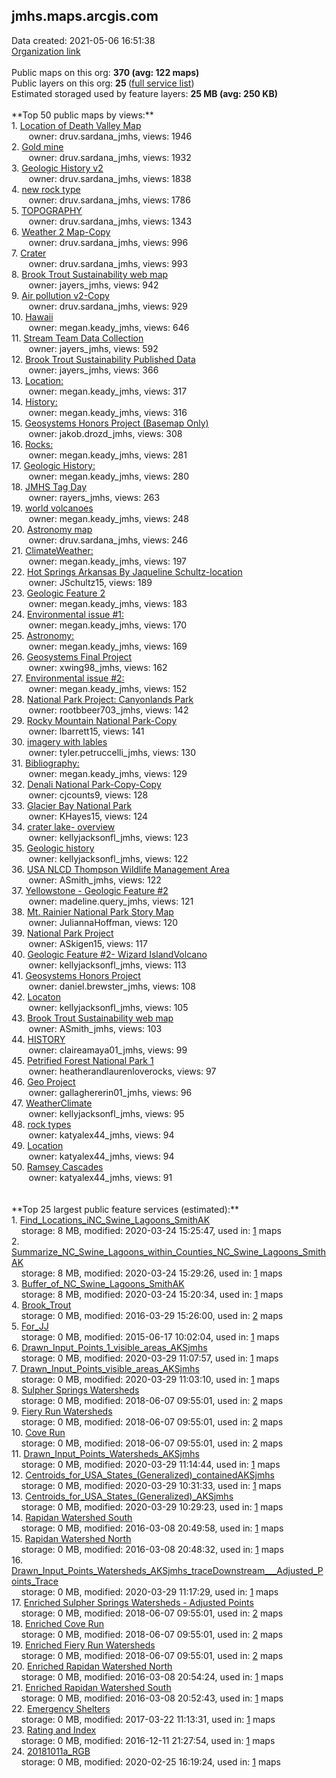 <h2>jmhs.maps.arcgis.com</h2> Data created: 2021-05-06 16:51:38 <br /><a target='new' href='https://jmhs.maps.arcgis.com'>Organization link</a><br /><br />Public maps on this org: <b>370 (avg: 122 maps)</b><br />Public layers on this org: <b>25 </b>(<a target='new' href='https://services.arcgis.com/kEp1uXh3oRyaQ3ns/ArcGIS/rest/services'>full service list</a>)<br />Estimated storaged used by feature layers: <b>25 MB (avg: 250 KB)</b><br /><br />**Top 50 public maps by views:**<br />  1. <a target='new' href='https://www.arcgis.com/home/item.html?id=10625fa025dd4556ad7b9872dd44f938'>Location of Death Valley Map</a> <br />  &nbsp;&nbsp;&nbsp;&nbsp; &nbsp;&nbsp;owner: druv.sardana_jmhs, views: 1946<br />  2. <a target='new' href='https://www.arcgis.com/home/item.html?id=3d4ae4e2ec204bff8feeabf91fa032d0'>Gold mine</a> <br />  &nbsp;&nbsp;&nbsp;&nbsp; &nbsp;&nbsp;owner: druv.sardana_jmhs, views: 1932<br />  3. <a target='new' href='https://www.arcgis.com/home/item.html?id=d3876fb42b654058a9163ece9e8640cb'>Geologic History v2</a> <br />  &nbsp;&nbsp;&nbsp;&nbsp; &nbsp;&nbsp;owner: druv.sardana_jmhs, views: 1838<br />  4. <a target='new' href='https://www.arcgis.com/home/item.html?id=a2c1c1a3fae548438191bad5bb733dd1'>new rock type</a> <br />  &nbsp;&nbsp;&nbsp;&nbsp; &nbsp;&nbsp;owner: druv.sardana_jmhs, views: 1786<br />  5. <a target='new' href='https://www.arcgis.com/home/item.html?id=93ae617a81aa41ea9f2d2daaac6e2cf6'>TOPOGRAPHY</a> <br />  &nbsp;&nbsp;&nbsp;&nbsp; &nbsp;&nbsp;owner: druv.sardana_jmhs, views: 1343<br />  6. <a target='new' href='https://www.arcgis.com/home/item.html?id=eb1baaba71f842339b81b1fcc418f881'>Weather 2 Map-Copy</a> <br />  &nbsp;&nbsp;&nbsp;&nbsp; &nbsp;&nbsp;owner: druv.sardana_jmhs, views: 996<br />  7. <a target='new' href='https://www.arcgis.com/home/item.html?id=abe2910f5131460e8284b6fe295813e6'>Crater</a> <br />  &nbsp;&nbsp;&nbsp;&nbsp; &nbsp;&nbsp;owner: druv.sardana_jmhs, views: 993<br />  8. <a target='new' href='https://www.arcgis.com/home/item.html?id=809f8daa97de42ae9367b078cc2bbc31'>Brook Trout Sustainability web map</a> <br />  &nbsp;&nbsp;&nbsp;&nbsp; &nbsp;&nbsp;owner: jayers_jmhs, views: 942<br />  9. <a target='new' href='https://www.arcgis.com/home/item.html?id=9bcecdbc768e4816b50910d1bbc188b0'>Air pollution v2-Copy</a> <br />  &nbsp;&nbsp;&nbsp;&nbsp; &nbsp;&nbsp;owner: druv.sardana_jmhs, views: 929<br />  10. <a target='new' href='https://www.arcgis.com/home/item.html?id=d64b674b01264af990edb86948dd7114'>Hawaii</a> <br />  &nbsp;&nbsp;&nbsp;&nbsp; &nbsp;&nbsp;owner: megan.keady_jmhs, views: 646<br />  11. <a target='new' href='https://www.arcgis.com/home/item.html?id=237459d7e33042ea94e99fc473406d26'>Stream Team Data Collection</a> <br />  &nbsp;&nbsp;&nbsp;&nbsp; &nbsp;&nbsp;owner: jayers_jmhs, views: 592<br />  12. <a target='new' href='https://www.arcgis.com/home/item.html?id=cba454ea6fb44720a26338902eb3387c'>Brook Trout Sustainability Published Data</a> <br />  &nbsp;&nbsp;&nbsp;&nbsp; &nbsp;&nbsp;owner: jayers_jmhs, views: 366<br />  13. <a target='new' href='https://www.arcgis.com/home/item.html?id=bdc4fa92ec9c41d397650389806067db'>Location:</a> <br />  &nbsp;&nbsp;&nbsp;&nbsp; &nbsp;&nbsp;owner: megan.keady_jmhs, views: 317<br />  14. <a target='new' href='https://www.arcgis.com/home/item.html?id=1fe2666801e2468ab66ba3b6c00c2c1b'>History:</a> <br />  &nbsp;&nbsp;&nbsp;&nbsp; &nbsp;&nbsp;owner: megan.keady_jmhs, views: 316<br />  15. <a target='new' href='https://www.arcgis.com/home/item.html?id=34f204d379bb4bcb941c79936f37fadf'>Geosystems Honors Project (Basemap Only)</a> <br />  &nbsp;&nbsp;&nbsp;&nbsp; &nbsp;&nbsp;owner: jakob.drozd_jmhs, views: 308<br />  16. <a target='new' href='https://www.arcgis.com/home/item.html?id=a412689a1683428da6bf3991e8fd9490'>Rocks: </a> <br />  &nbsp;&nbsp;&nbsp;&nbsp; &nbsp;&nbsp;owner: megan.keady_jmhs, views: 281<br />  17. <a target='new' href='https://www.arcgis.com/home/item.html?id=3c71b23230a74cdeb801ae05ea391eee'>Geologic History:</a> <br />  &nbsp;&nbsp;&nbsp;&nbsp; &nbsp;&nbsp;owner: megan.keady_jmhs, views: 280<br />  18. <a target='new' href='https://www.arcgis.com/home/item.html?id=03411d85b012463c811a240902bcd295'>JMHS Tag Day</a> <br />  &nbsp;&nbsp;&nbsp;&nbsp; &nbsp;&nbsp;owner: rayers_jmhs, views: 263<br />  19. <a target='new' href='https://www.arcgis.com/home/item.html?id=8da16d4f42c049f1ba60cee7b056423a'>world volcanoes</a> <br />  &nbsp;&nbsp;&nbsp;&nbsp; &nbsp;&nbsp;owner: megan.keady_jmhs, views: 248<br />  20. <a target='new' href='https://www.arcgis.com/home/item.html?id=aac098af3d3644fea1e92f950a269b2f'>Astronomy map</a> <br />  &nbsp;&nbsp;&nbsp;&nbsp; &nbsp;&nbsp;owner: druv.sardana_jmhs, views: 246<br />  21. <a target='new' href='https://www.arcgis.com/home/item.html?id=a254ff7f758643c6ad66e636be117bb6'>ClimateWeather:</a> <br />  &nbsp;&nbsp;&nbsp;&nbsp; &nbsp;&nbsp;owner: megan.keady_jmhs, views: 197<br />  22. <a target='new' href='https://www.arcgis.com/home/item.html?id=b37ecbe22c6f42c3bfef63542352d36c'>Hot Springs Arkansas By Jaqueline Schultz-location</a> <br />  &nbsp;&nbsp;&nbsp;&nbsp; &nbsp;&nbsp;owner: JSchultz15, views: 189<br />  23. <a target='new' href='https://www.arcgis.com/home/item.html?id=39d45ee46f61412f96f850fc8a937777'>Geologic Feature 2</a> <br />  &nbsp;&nbsp;&nbsp;&nbsp; &nbsp;&nbsp;owner: megan.keady_jmhs, views: 183<br />  24. <a target='new' href='https://www.arcgis.com/home/item.html?id=0e3f3d61d69c4d16aae2c0b36987ba23'>Environmental issue #1:</a> <br />  &nbsp;&nbsp;&nbsp;&nbsp; &nbsp;&nbsp;owner: megan.keady_jmhs, views: 170<br />  25. <a target='new' href='https://www.arcgis.com/home/item.html?id=7c1170286718423bba6c5b8d0274a7b8'>Astronomy:</a> <br />  &nbsp;&nbsp;&nbsp;&nbsp; &nbsp;&nbsp;owner: megan.keady_jmhs, views: 169<br />  26. <a target='new' href='https://www.arcgis.com/home/item.html?id=e5ad3395dc584fe58c783d2c7fde66be'>Geosystems Final Project</a> <br />  &nbsp;&nbsp;&nbsp;&nbsp; &nbsp;&nbsp;owner: xwing98_jmhs, views: 162<br />  27. <a target='new' href='https://www.arcgis.com/home/item.html?id=964e100d218a47888ad94cbe236107ce'>Environmental issue #2:</a> <br />  &nbsp;&nbsp;&nbsp;&nbsp; &nbsp;&nbsp;owner: megan.keady_jmhs, views: 152<br />  28. <a target='new' href='https://www.arcgis.com/home/item.html?id=0593090d2e1b41aa8b5605a8b33337be'>National Park Project: Canyonlands Park</a> <br />  &nbsp;&nbsp;&nbsp;&nbsp; &nbsp;&nbsp;owner: rootbbeer703_jmhs, views: 142<br />  29. <a target='new' href='https://www.arcgis.com/home/item.html?id=f9f6605ec6394de7a663a7b44b158c0a'>Rocky Mountain National Park-Copy</a> <br />  &nbsp;&nbsp;&nbsp;&nbsp; &nbsp;&nbsp;owner: lbarrett15, views: 141<br />  30. <a target='new' href='https://www.arcgis.com/home/item.html?id=90f6e2fc80dd4c24a0a757417960425a'>imagery with lables</a> <br />  &nbsp;&nbsp;&nbsp;&nbsp; &nbsp;&nbsp;owner: tyler.petruccelli_jmhs, views: 130<br />  31. <a target='new' href='https://www.arcgis.com/home/item.html?id=26ed085cb53a47a2bb0ad8b3db66e90c'>Bibliography:</a> <br />  &nbsp;&nbsp;&nbsp;&nbsp; &nbsp;&nbsp;owner: megan.keady_jmhs, views: 129<br />  32. <a target='new' href='https://www.arcgis.com/home/item.html?id=43dfbd14502a42a28f538697cc74da94'>Denali National Park-Copy-Copy</a> <br />  &nbsp;&nbsp;&nbsp;&nbsp; &nbsp;&nbsp;owner: cjcounts9, views: 128<br />  33. <a target='new' href='https://www.arcgis.com/home/item.html?id=8e0553613adb475f9d8ac009af28dbe8'>Glacier Bay National Park</a> <br />  &nbsp;&nbsp;&nbsp;&nbsp; &nbsp;&nbsp;owner: KHayes15, views: 124<br />  34. <a target='new' href='https://www.arcgis.com/home/item.html?id=bff72502935c48e5861e4eff79fd9d1d'>crater lake- overview</a> <br />  &nbsp;&nbsp;&nbsp;&nbsp; &nbsp;&nbsp;owner: kellyjacksonfl_jmhs, views: 123<br />  35. <a target='new' href='https://www.arcgis.com/home/item.html?id=c6d17058358349cb84c4cf9177ce82e3'>Geologic history</a> <br />  &nbsp;&nbsp;&nbsp;&nbsp; &nbsp;&nbsp;owner: kellyjacksonfl_jmhs, views: 122<br />  36. <a target='new' href='https://www.arcgis.com/home/item.html?id=773af80a2199452cb1a90d74adc7ad73'>USA NLCD Thompson Wildlife Management Area</a> <br />  &nbsp;&nbsp;&nbsp;&nbsp; &nbsp;&nbsp;owner: ASmith_jmhs, views: 122<br />  37. <a target='new' href='https://www.arcgis.com/home/item.html?id=1e55c0ff8dff4b52baf6fb1d8dab1020'>Yellowstone - Geologic Feature #2</a> <br />  &nbsp;&nbsp;&nbsp;&nbsp; &nbsp;&nbsp;owner: madeline.query_jmhs, views: 121<br />  38. <a target='new' href='https://www.arcgis.com/home/item.html?id=2debfd7ee27a48c097357d62cd130174'>Mt. Rainier National Park Story Map</a> <br />  &nbsp;&nbsp;&nbsp;&nbsp; &nbsp;&nbsp;owner: JuliannaHoffman, views: 120<br />  39. <a target='new' href='https://www.arcgis.com/home/item.html?id=fb57b01c281f43f38c9eb9392182d7e6'>National Park Project</a> <br />  &nbsp;&nbsp;&nbsp;&nbsp; &nbsp;&nbsp;owner: ASkigen15, views: 117<br />  40. <a target='new' href='https://www.arcgis.com/home/item.html?id=751b7cea6f064617bcfc1ab1528b3964'>Geologic Feature #2- Wizard IslandVolcano</a> <br />  &nbsp;&nbsp;&nbsp;&nbsp; &nbsp;&nbsp;owner: kellyjacksonfl_jmhs, views: 113<br />  41. <a target='new' href='https://www.arcgis.com/home/item.html?id=e332dcd1dad749559fb13979519a1d43'>Geosystems Honors Project</a> <br />  &nbsp;&nbsp;&nbsp;&nbsp; &nbsp;&nbsp;owner: daniel.brewster_jmhs, views: 108<br />  42. <a target='new' href='https://www.arcgis.com/home/item.html?id=13c11d6cf0134ed39155b1e013b4d0d3'>Locaton</a> <br />  &nbsp;&nbsp;&nbsp;&nbsp; &nbsp;&nbsp;owner: kellyjacksonfl_jmhs, views: 105<br />  43. <a target='new' href='https://www.arcgis.com/home/item.html?id=919ddc4b5e8a49a59c506bbd89fbdba6'>Brook Trout Sustainability web map</a> <br />  &nbsp;&nbsp;&nbsp;&nbsp; &nbsp;&nbsp;owner: ASmith_jmhs, views: 103<br />  44. <a target='new' href='https://www.arcgis.com/home/item.html?id=7a70b7fc67a74973a89f5bd172197a94'>HISTORY</a> <br />  &nbsp;&nbsp;&nbsp;&nbsp; &nbsp;&nbsp;owner: claireamaya01_jmhs, views: 99<br />  45. <a target='new' href='https://www.arcgis.com/home/item.html?id=f260aaed35bd4dfabd0c987850a66520'>Petrified Forest National Park 1</a> <br />  &nbsp;&nbsp;&nbsp;&nbsp; &nbsp;&nbsp;owner: heatherandlaurenloverocks, views: 97<br />  46. <a target='new' href='https://www.arcgis.com/home/item.html?id=8bf6535d7bac47a7bc4f5cdb8f588fe3'>Geo Project</a> <br />  &nbsp;&nbsp;&nbsp;&nbsp; &nbsp;&nbsp;owner: gallaghererin01_jmhs, views: 96<br />  47. <a target='new' href='https://www.arcgis.com/home/item.html?id=098dcb1b4f3f427ca1ddf9917f9a7473'>WeatherClimate</a> <br />  &nbsp;&nbsp;&nbsp;&nbsp; &nbsp;&nbsp;owner: kellyjacksonfl_jmhs, views: 95<br />  48. <a target='new' href='https://www.arcgis.com/home/item.html?id=348c16ea80cf4f408042122b7de6007d'>rock types</a> <br />  &nbsp;&nbsp;&nbsp;&nbsp; &nbsp;&nbsp;owner: katyalex44_jmhs, views: 94<br />  49. <a target='new' href='https://www.arcgis.com/home/item.html?id=fd4f57e06b544c93b07e1d86a3d90a8f'>Location</a> <br />  &nbsp;&nbsp;&nbsp;&nbsp; &nbsp;&nbsp;owner: katyalex44_jmhs, views: 94<br />  50. <a target='new' href='https://www.arcgis.com/home/item.html?id=64dc0a550f574b22bdd8700c234ca133'>Ramsey Cascades </a> <br />  &nbsp;&nbsp;&nbsp;&nbsp; &nbsp;&nbsp;owner: katyalex44_jmhs, views: 91<br /><br /><br />**Top 25 largest public feature services (estimated):**<br /> 1. <a target='new' href='https://www.arcgis.com/home/item.html?id=69061192ad774be58c8c37ab454dfa8d'>Find_Locations_iNC_Swine_Lagoons_SmithAK</a><br /> &nbsp;&nbsp;&nbsp;&nbsp;storage: 8 MB, modified: 2020-03-24 15:25:47,  used in: <a target='new' href='https://ed-ind-tb.s3-us-west-1.amazonaws.com/ADI/69061192ad774be58c8c37ab454dfa8d.html'> 1</a> maps<br /> 2. <a target='new' href='https://www.arcgis.com/home/item.html?id=5c93f51538e44833b4595bf1f5d641de'>Summarize_NC_Swine_Lagoons_within_Counties_NC_Swine_Lagoons_SmithAK</a><br /> &nbsp;&nbsp;&nbsp;&nbsp;storage: 8 MB, modified: 2020-03-24 15:29:26,  used in: <a target='new' href='https://ed-ind-tb.s3-us-west-1.amazonaws.com/ADI/5c93f51538e44833b4595bf1f5d641de.html'> 1</a> maps<br /> 3. <a target='new' href='https://www.arcgis.com/home/item.html?id=a70364a49ee5405287b76d0758dae73e'>Buffer_of_NC_Swine_Lagoons_SmithAK</a><br /> &nbsp;&nbsp;&nbsp;&nbsp;storage: 8 MB, modified: 2020-03-24 15:20:34,  used in: <a target='new' href='https://ed-ind-tb.s3-us-west-1.amazonaws.com/ADI/a70364a49ee5405287b76d0758dae73e.html'> 1</a> maps<br /> 4. <a target='new' href='https://www.arcgis.com/home/item.html?id=4077823038d14a5fa0447741e88033b3'>Brook_Trout</a><br /> &nbsp;&nbsp;&nbsp;&nbsp;storage: 0 MB, modified: 2016-03-29 15:26:00,  used in: <a target='new' href='https://ed-ind-tb.s3-us-west-1.amazonaws.com/ADI/4077823038d14a5fa0447741e88033b3.html'> 2</a> maps<br /> 5. <a target='new' href='https://www.arcgis.com/home/item.html?id=1e940e3cc394477fb6f1b326291efc37'>For_JJ</a><br /> &nbsp;&nbsp;&nbsp;&nbsp;storage: 0 MB, modified: 2015-06-17 10:02:04,  used in: <a target='new' href='https://ed-ind-tb.s3-us-west-1.amazonaws.com/ADI/1e940e3cc394477fb6f1b326291efc37.html'> 1</a> maps<br /> 6. <a target='new' href='https://www.arcgis.com/home/item.html?id=5e465b08901c434192d4b963ee6a25b1'>Drawn_Input_Points_1_visible_areas_AKSjmhs</a><br /> &nbsp;&nbsp;&nbsp;&nbsp;storage: 0 MB, modified: 2020-03-29 11:07:57,  used in: <a target='new' href='https://ed-ind-tb.s3-us-west-1.amazonaws.com/ADI/5e465b08901c434192d4b963ee6a25b1.html'> 1</a> maps<br /> 7. <a target='new' href='https://www.arcgis.com/home/item.html?id=056858cd4d33404788d6927cec2f6756'>Drawn_Input_Points_visible_areas_AKSjmhs</a><br /> &nbsp;&nbsp;&nbsp;&nbsp;storage: 0 MB, modified: 2020-03-29 11:03:10,  used in: <a target='new' href='https://ed-ind-tb.s3-us-west-1.amazonaws.com/ADI/056858cd4d33404788d6927cec2f6756.html'> 1</a> maps<br /> 8. <a target='new' href='https://www.arcgis.com/home/item.html?id=e710383c162a47288d7e95de8e2b33d4'>Sulpher Springs Watersheds</a><br /> &nbsp;&nbsp;&nbsp;&nbsp;storage: 0 MB, modified: 2018-06-07 09:55:01,  used in: <a target='new' href='https://ed-ind-tb.s3-us-west-1.amazonaws.com/ADI/e710383c162a47288d7e95de8e2b33d4.html'> 2</a> maps<br /> 9. <a target='new' href='https://www.arcgis.com/home/item.html?id=93a2bc5ea092472fb4f876e0e722896b'>Fiery Run Watersheds</a><br /> &nbsp;&nbsp;&nbsp;&nbsp;storage: 0 MB, modified: 2018-06-07 09:55:01,  used in: <a target='new' href='https://ed-ind-tb.s3-us-west-1.amazonaws.com/ADI/93a2bc5ea092472fb4f876e0e722896b.html'> 2</a> maps<br /> 10. <a target='new' href='https://www.arcgis.com/home/item.html?id=6173627c6563413c8e9cabd0544d4f1c'>Cove Run</a><br /> &nbsp;&nbsp;&nbsp;&nbsp;storage: 0 MB, modified: 2018-06-07 09:55:01,  used in: <a target='new' href='https://ed-ind-tb.s3-us-west-1.amazonaws.com/ADI/6173627c6563413c8e9cabd0544d4f1c.html'> 2</a> maps<br /> 11. <a target='new' href='https://www.arcgis.com/home/item.html?id=c6e1706b222b4937ba8987e6174dbfab'>Drawn_Input_Points_Watersheds_AKSjmhs</a><br /> &nbsp;&nbsp;&nbsp;&nbsp;storage: 0 MB, modified: 2020-03-29 11:14:44,  used in: <a target='new' href='https://ed-ind-tb.s3-us-west-1.amazonaws.com/ADI/c6e1706b222b4937ba8987e6174dbfab.html'> 1</a> maps<br /> 12. <a target='new' href='https://www.arcgis.com/home/item.html?id=dae89033eae54f32827a42469388ffa3'>Centroids_for_USA_States_(Generalized)_containedAKSjmhs</a><br /> &nbsp;&nbsp;&nbsp;&nbsp;storage: 0 MB, modified: 2020-03-29 10:31:33,  used in: <a target='new' href='https://ed-ind-tb.s3-us-west-1.amazonaws.com/ADI/dae89033eae54f32827a42469388ffa3.html'> 1</a> maps<br /> 13. <a target='new' href='https://www.arcgis.com/home/item.html?id=88e3945d4b4d4e12ace292530f0d64f5'>Centroids_for_USA_States_(Generalized)_AKSjmhs</a><br /> &nbsp;&nbsp;&nbsp;&nbsp;storage: 0 MB, modified: 2020-03-29 10:29:23,  used in: <a target='new' href='https://ed-ind-tb.s3-us-west-1.amazonaws.com/ADI/88e3945d4b4d4e12ace292530f0d64f5.html'> 1</a> maps<br /> 14. <a target='new' href='https://www.arcgis.com/home/item.html?id=3ea602083fed4cba9f989f475e8b2312'>Rapidan Watershed South</a><br /> &nbsp;&nbsp;&nbsp;&nbsp;storage: 0 MB, modified: 2016-03-08 20:49:58,  used in: <a target='new' href='https://ed-ind-tb.s3-us-west-1.amazonaws.com/ADI/3ea602083fed4cba9f989f475e8b2312.html'> 1</a> maps<br /> 15. <a target='new' href='https://www.arcgis.com/home/item.html?id=40491a9f0fc5491c855fe34afa4b1fd8'>Rapidan Watershed North</a><br /> &nbsp;&nbsp;&nbsp;&nbsp;storage: 0 MB, modified: 2016-03-08 20:48:32,  used in: <a target='new' href='https://ed-ind-tb.s3-us-west-1.amazonaws.com/ADI/40491a9f0fc5491c855fe34afa4b1fd8.html'> 1</a> maps<br /> 16. <a target='new' href='https://www.arcgis.com/home/item.html?id=397eeae2d965429d8db08d6f95a157f0'>Drawn_Input_Points_Watersheds_AKSjmhs_traceDownstream___Adjusted_Points_Trace</a><br /> &nbsp;&nbsp;&nbsp;&nbsp;storage: 0 MB, modified: 2020-03-29 11:17:29,  used in: <a target='new' href='https://ed-ind-tb.s3-us-west-1.amazonaws.com/ADI/397eeae2d965429d8db08d6f95a157f0.html'> 1</a> maps<br /> 17. <a target='new' href='https://www.arcgis.com/home/item.html?id=5a918783128c432cbb57e41930c15a52'>Enriched Sulpher Springs Watersheds - Adjusted Points</a><br /> &nbsp;&nbsp;&nbsp;&nbsp;storage: 0 MB, modified: 2018-06-07 09:55:01,  used in: <a target='new' href='https://ed-ind-tb.s3-us-west-1.amazonaws.com/ADI/5a918783128c432cbb57e41930c15a52.html'> 2</a> maps<br /> 18. <a target='new' href='https://www.arcgis.com/home/item.html?id=16e7a5ee644b42f9998201fb1f8bc985'>Enriched Cove Run</a><br /> &nbsp;&nbsp;&nbsp;&nbsp;storage: 0 MB, modified: 2018-06-07 09:55:01,  used in: <a target='new' href='https://ed-ind-tb.s3-us-west-1.amazonaws.com/ADI/16e7a5ee644b42f9998201fb1f8bc985.html'> 2</a> maps<br /> 19. <a target='new' href='https://www.arcgis.com/home/item.html?id=9192fd27e3704fcfab54dbce88b2bc77'>Enriched Fiery Run Watersheds</a><br /> &nbsp;&nbsp;&nbsp;&nbsp;storage: 0 MB, modified: 2018-06-07 09:55:01,  used in: <a target='new' href='https://ed-ind-tb.s3-us-west-1.amazonaws.com/ADI/9192fd27e3704fcfab54dbce88b2bc77.html'> 2</a> maps<br /> 20. <a target='new' href='https://www.arcgis.com/home/item.html?id=7dc37b28637b4f1bb851b9884d4bfcc1'>Enriched Rapidan Watershed North</a><br /> &nbsp;&nbsp;&nbsp;&nbsp;storage: 0 MB, modified: 2016-03-08 20:54:24,  used in: <a target='new' href='https://ed-ind-tb.s3-us-west-1.amazonaws.com/ADI/7dc37b28637b4f1bb851b9884d4bfcc1.html'> 1</a> maps<br /> 21. <a target='new' href='https://www.arcgis.com/home/item.html?id=15cde780468448a4b1265922cedcacb5'>Enriched Rapidan Watershed South</a><br /> &nbsp;&nbsp;&nbsp;&nbsp;storage: 0 MB, modified: 2016-03-08 20:52:43,  used in: <a target='new' href='https://ed-ind-tb.s3-us-west-1.amazonaws.com/ADI/15cde780468448a4b1265922cedcacb5.html'> 1</a> maps<br /> 22. <a target='new' href='https://www.arcgis.com/home/item.html?id=a7db26cf418e401d9a8998ce2b155601'>Emergency Shelters</a><br /> &nbsp;&nbsp;&nbsp;&nbsp;storage: 0 MB, modified: 2017-03-22 11:13:31,  used in: <a target='new' href='https://ed-ind-tb.s3-us-west-1.amazonaws.com/ADI/a7db26cf418e401d9a8998ce2b155601.html'> 1</a> maps<br /> 23. <a target='new' href='https://www.arcgis.com/home/item.html?id=43d0770079af4ef49d850032e730b1bc'>Rating and Index</a><br /> &nbsp;&nbsp;&nbsp;&nbsp;storage: 0 MB, modified: 2016-12-11 21:27:54,  used in: <a target='new' href='https://ed-ind-tb.s3-us-west-1.amazonaws.com/ADI/43d0770079af4ef49d850032e730b1bc.html'> 1</a> maps<br /> 24. <a target='new' href='https://www.arcgis.com/home/item.html?id=63a968cc381a46f780251f6d3a6eaa06'>20181011a_RGB</a><br /> &nbsp;&nbsp;&nbsp;&nbsp;storage: 0 MB, modified: 2020-02-25 16:19:24,  used in: <a target='new' href='https://ed-ind-tb.s3-us-west-1.amazonaws.com/ADI/63a968cc381a46f780251f6d3a6eaa06.html'> 1</a> maps<br />